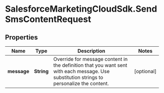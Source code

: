 # SalesforceMarketingCloudSdk.SendSmsContentRequest

## Properties
Name | Type | Description | Notes
------------ | ------------- | ------------- | -------------
**message** | **String** | Override for message content in the definition that you want sent with each message. Use substitution strings to personalize the content. | [optional] 


